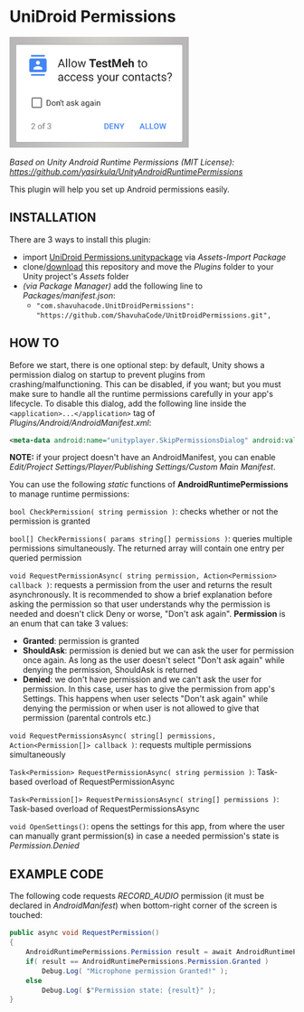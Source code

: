 # UniDroid Permissions

![runtime_permission](Images/permission.png)

*Based on Unity Android Runtime Permissions (MIT License): https://github.com/yasirkula/UnityAndroidRuntimePermissions*

This plugin will help you set up Android permissions easily.

## INSTALLATION

There are 3 ways to install this plugin:

- import [UniDroid Permissions.unitypackage](https://github.com/ShavuhaCode/UnitDroidPermissions/releases) via *Assets-Import Package*
- clone/[download](https://github.com/ShavuhaCode/UnitDroidPermissions/archive/master.zip) this repository and move the *Plugins* folder to your Unity project's *Assets* folder
- *(via Package Manager)* add the following line to *Packages/manifest.json*:
  - `"com.shavuhacode.UnitDroidPermissions": "https://github.com/ShavuhaCode/UnitDroidPermissions.git",`

## HOW TO

Before we start, there is one optional step: by default, Unity shows a permission dialog on startup to prevent plugins from crashing/malfunctioning. This can be disabled, if you want; but you must make sure to handle all the runtime permissions carefully in your app's lifecycle. To disable this dialog, add the following line inside the `<application>...</application>` tag of *Plugins/Android/AndroidManifest.xml*:

```xml
<meta-data android:name="unityplayer.SkipPermissionsDialog" android:value="true" />
```

**NOTE:** if your project doesn't have an AndroidManifest, you can enable *Edit/Project Settings/Player/Publishing Settings/Custom Main Manifest*.

You can use the following *static* functions of **AndroidRuntimePermissions** to manage runtime permissions:

`bool CheckPermission( string permission )`: checks whether or not the permission is granted

`bool[] CheckPermissions( params string[] permissions )`: queries multiple permissions simultaneously. The returned array will contain one entry per queried permission

`void RequestPermissionAsync( string permission, Action<Permission> callback )`: requests a permission from the user and returns the result asynchronously. It is recommended to show a brief explanation before asking the permission so that user understands why the permission is needed and doesn't click Deny or worse, "Don't ask again". **Permission** is an enum that can take 3 values: 
- **Granted**: permission is granted
- **ShouldAsk**: permission is denied but we can ask the user for permission once again. As long as the user doesn't select "Don't ask again" while denying the permission, ShouldAsk is returned
- **Denied**: we don't have permission and we can't ask the user for permission. In this case, user has to give the permission from app's Settings. This happens when user selects "Don't ask again" while denying the permission or when user is not allowed to give that permission (parental controls etc.)

`void RequestPermissionsAsync( string[] permissions, Action<Permission[]> callback )`: requests multiple permissions simultaneously

`Task<Permission> RequestPermissionAsync( string permission )`: Task-based overload of RequestPermissionAsync

`Task<Permission[]> RequestPermissionsAsync( string[] permissions )`: Task-based overload of RequestPermissionsAsync

`void OpenSettings()`: opens the settings for this app, from where the user can manually grant permission(s) in case a needed permission's state is *Permission.Denied*

## EXAMPLE CODE

The following code requests *RECORD_AUDIO* permission (it must be declared in *AndroidManifest*) when bottom-right corner of the screen is touched:

```csharp
public async void RequestPermission()
{
	AndroidRuntimePermissions.Permission result = await AndroidRuntimePermissions.RequestPermissionAsync( "android.permission.RECORD_AUDIO" );
	if( result == AndroidRuntimePermissions.Permission.Granted )
		Debug.Log( "Microphone permission Granted!" );
	else
		Debug.Log( $"Permission state: {result}" );
}
```
